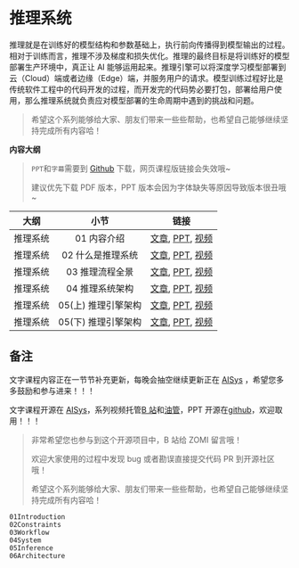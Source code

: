 <!--Copyright © 适用于[License](https://github.com/chenzomi12/AISystem)版权许可-->

# 推理系统

推理就是在训练好的模型结构和参数基础上，执行前向传播得到模型输出的过程。相对于训练而言，推理不涉及梯度和损失优化。推理的最终目标是将训练好的模型部署生产环境中，真正让 AI 能够运用起来。推理引擎可以将深度学习模型部署到云（Cloud）端或者边缘（Edge）端，并服务用户的请求。模型训练过程好比是传统软件工程中的代码开发的过程，而开发完的代码势必要打包，部署给用户使用，那么推理系统就负责应对模型部署的生命周期中遇到的挑战和问题。

> 希望这个系列能够给大家、朋友们带来一些些帮助，也希望自己能够继续坚持完成所有内容哈！

**内容大纲**

> `PPT`和`字幕`需要到 [Github](https://github.com/chenzomi12/AISystem) 下载，网页课程版链接会失效哦~
> 
> 建议优先下载 PDF 版本，PPT 版本会因为字体缺失等原因导致版本很丑哦~

| 大纲   | 小节           | 链接                                                                               |
|:----:|:------------:|:--------------------------------------------------------------------------------:|
| 推理系统 | 01 内容介绍      | [文章](./01Introduction.md), [PPT](./01Introduction.pdf), [视频](https://www.bilibili.com/video/BV1J8411K7pj/) |
| 推理系统 | 02 什么是推理系统  | [文章](./02Constraints.md), [PPT](./02Constraints.pdf), [视频](https://www.bilibili.com/video/BV1nY4y1f7G5/)  |
| 推理系统 | 03 推理流程全景    | [文章](./03Workflow.md), [PPT](./03Workflow.pdf), [视频](https://www.bilibili.com/video/BV1M24y1v7rK/)     |
| 推理系统 | 04 推理系统架构    | [文章](./04System.md), [PPT](./04System.pdf), [视频](https://www.bilibili.com/video/BV1Gv4y1i7Tw/)       |
| 推理系统 | 05(上) 推理引擎架构 | [文章](./05Inference.md), [PPT](./05Inference.pdf), [视频](https://www.bilibili.com/video/BV1Mx4y137Er/)    |
| 推理系统 | 05(下) 推理引擎架构 | [文章](./06Architecture.md), [PPT](./06Architecture.pdf), [视频](https://www.bilibili.com/video/BV1FG4y1C7Mn/) |

## 备注

文字课程内容正在一节节补充更新，每晚会抽空继续更新正在 [AISys](https://chenzomi12.github.io/) ，希望您多多鼓励和参与进来！！！

文字课程开源在 [AISys](https://chenzomi12.github.io/)，系列视频托管[B 站](https://space.bilibili.com/517221395)和[油管](https://www.youtube.com/@ZOMI666/videos)，PPT 开源在[github](https://github.com/chenzomi12/AISystem)，欢迎取用！！！

> 非常希望您也参与到这个开源项目中，B 站给 ZOMI 留言哦！
> 
> 欢迎大家使用的过程中发现 bug 或者勘误直接提交代码 PR 到开源社区哦！
> 
> 希望这个系列能够给大家、朋友们带来一些些帮助，也希望自己能够继续坚持完成所有内容哈！

```{toctree}
01Introduction
02Constraints
03Workflow
04System
05Inference
06Architecture
```